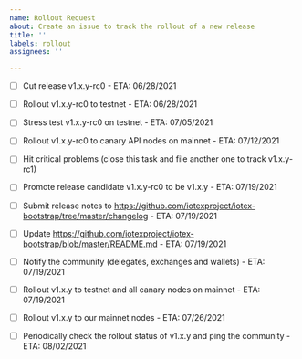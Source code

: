 ```yaml
---
name: Rollout Request
about: Create an issue to track the rollout of a new release
title: ''
labels: rollout
assignees: ''

---
```


<!-- Please answer these questions when reporting a bug. Thanks! -->

- [ ] Cut release v1.x.y-rc0 - ETA: 06/28/2021

- [ ] Rollout v1.x.y-rc0 to testnet - ETA: 06/28/2021

- [ ] Stress test v1.x.y-rc0 on testnet - ETA: 07/05/2021

- [ ] Rollout v1.x.y-rc0 to canary API nodes on mainnet - ETA: 07/12/2021

- [ ] Hit critical problems (close this task and file another one to track v1.x.y-rc1)

- [ ] Promote release candidate v1.x.y-rc0 to be v1.x.y - ETA: 07/19/2021

- [ ] Submit release notes to https://github.com/iotexproject/iotex-bootstrap/tree/master/changelog - ETA: 07/19/2021

- [ ] Update https://github.com/iotexproject/iotex-bootstrap/blob/master/README.md - ETA: 07/19/2021

- [ ] Notify the community (delegates, exchanges and wallets) - ETA: 07/19/2021

- [ ] Rollout v1.x.y to testnet and all canary nodes on mainnet - ETA: 07/19/2021

- [ ] Rollout v1.x.y to our mainnet nodes - ETA: 07/26/2021

- [ ] Periodically check the rollout status of v1.x.y and ping the community - ETA: 08/02/2021

